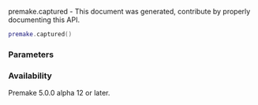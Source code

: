 premake.captured - This document was generated, contribute by properly documenting this API.

```lua
premake.captured()
```

### Parameters ###


### Availability ###

Premake 5.0.0 alpha 12 or later.

